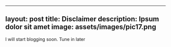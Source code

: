 
---
layout: post
title: Disclaimer
description: Ipsum dolor sit amet
image: assets/images/pic17.png
---

I will start blogging soon. Tune in later
